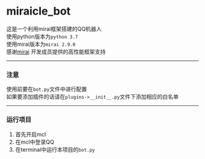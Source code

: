 # miraicle_bot
这是一个利用mirai框架搭建的QQ机器人  
使用python版本为`python 3.7`  
使用mirai版本为`mirai 2.9.0`  
感谢[mirai](https://mirai.mamoe.net) 开发成员提供的高性能框架支持
***
### 注意
使用前要在`bot.py`文件中进行配置  
如果要添加插件的话请在`plugins->__init__.py`文件下添加相应的白名单  
***
### 运行项目
1. 首先开启mcl  
2. 在mcl中登录QQ
3. 在terminal中运行本项目的`bot.py`
